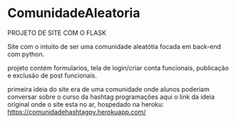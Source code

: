 # ComunidadeAleatoria

PROJETO DE SITE COM O FLASK

Site com o intuito de ser uma comunidade aleatótia focada em back-end com python.

projeto contém formularios, 
tela de login/criar conta funcionais, 
publicação e exclusão de post funcionais.


primeira ideia do site era de uma comunidade onde alunos poderiam conversar sobre o curso da hashtag programações
aqui o link da ideia original onde o site esta no ar, hospedado na heroku:
https://comunidadehashtagpy.herokuapp.com/
